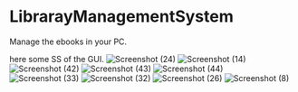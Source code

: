 # LibrarayManagementSystem
Manage the ebooks in your PC.

here some SS of the GUI.
![Screenshot (24)](https://user-images.githubusercontent.com/85817726/160274295-860ca00c-1e22-4e94-8ca4-bddbf793bf55.png)
![Screenshot (14)](https://user-images.githubusercontent.com/85817726/160274308-7dd6db0b-5b27-4194-8830-e0cd9746011c.png)
![Screenshot (42)](https://user-images.githubusercontent.com/85817726/160274311-3575ea15-04c1-45f9-8808-f4e549ea5651.png)
![Screenshot (43)](https://user-images.githubusercontent.com/85817726/160274314-ebb98495-54d7-4627-88ca-012b4e693483.png)
![Screenshot (44)](https://user-images.githubusercontent.com/85817726/160274322-81a54768-4a3b-4d1c-96b7-d875d1a67c86.png)
![Screenshot (33)](https://user-images.githubusercontent.com/85817726/160274325-1faed6be-c78c-4191-8f1b-1dbb6791740b.png)
![Screenshot (32)](https://user-images.githubusercontent.com/85817726/160274326-33143232-8ccd-46ea-a439-a64ee5fd5126.png)
![Screenshot (26)](https://user-images.githubusercontent.com/85817726/160274330-23248581-4b08-4577-a579-a430d79dce40.png)
![Screenshot (8)](https://user-images.githubusercontent.com/85817726/160274337-1b4b8661-336e-4572-9ce5-809dfed5aad3.png)
